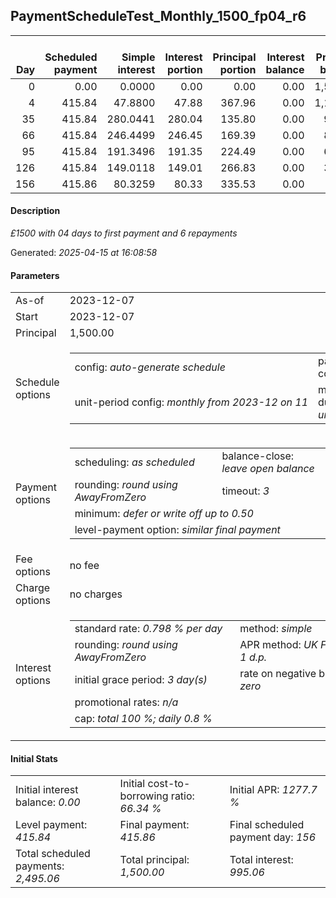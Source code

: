 <h2>PaymentScheduleTest_Monthly_1500_fp04_r6</h2><table><thead style="vertical-align: bottom;"><th style="text-align: right;">Day</th><th style="text-align: right;">Scheduled payment</th><th style="text-align: right;">Simple interest</th><th style="text-align: right;">Interest portion</th><th style="text-align: right;">Principal portion</th><th style="text-align: right;">Interest balance</th><th style="text-align: right;">Principal balance</th><th style="text-align: right;">Total simple interest</th><th style="text-align: right;">Total interest</th><th style="text-align: right;">Total principal</th></thead><tr style="text-align: right;"><td class="ci00">0</td><td class="ci01" style="white-space: nowrap;">0.00</td><td class="ci02">0.0000</td><td class="ci03">0.00</td><td class="ci04">0.00</td><td class="ci05">0.00</td><td class="ci06">1,500.00</td><td class="ci07">0.0000</td><td class="ci08">0.00</td><td class="ci09">0.00</td></tr><tr style="text-align: right;"><td class="ci00">4</td><td class="ci01" style="white-space: nowrap;">415.84</td><td class="ci02">47.8800</td><td class="ci03">47.88</td><td class="ci04">367.96</td><td class="ci05">0.00</td><td class="ci06">1,132.04</td><td class="ci07">47.8800</td><td class="ci08">47.88</td><td class="ci09">367.96</td></tr><tr style="text-align: right;"><td class="ci00">35</td><td class="ci01" style="white-space: nowrap;">415.84</td><td class="ci02">280.0441</td><td class="ci03">280.04</td><td class="ci04">135.80</td><td class="ci05">0.00</td><td class="ci06">996.24</td><td class="ci07">327.9241</td><td class="ci08">327.92</td><td class="ci09">503.76</td></tr><tr style="text-align: right;"><td class="ci00">66</td><td class="ci01" style="white-space: nowrap;">415.84</td><td class="ci02">246.4499</td><td class="ci03">246.45</td><td class="ci04">169.39</td><td class="ci05">0.00</td><td class="ci06">826.85</td><td class="ci07">574.3739</td><td class="ci08">574.37</td><td class="ci09">673.15</td></tr><tr style="text-align: right;"><td class="ci00">95</td><td class="ci01" style="white-space: nowrap;">415.84</td><td class="ci02">191.3496</td><td class="ci03">191.35</td><td class="ci04">224.49</td><td class="ci05">0.00</td><td class="ci06">602.36</td><td class="ci07">765.7235</td><td class="ci08">765.72</td><td class="ci09">897.64</td></tr><tr style="text-align: right;"><td class="ci00">126</td><td class="ci01" style="white-space: nowrap;">415.84</td><td class="ci02">149.0118</td><td class="ci03">149.01</td><td class="ci04">266.83</td><td class="ci05">0.00</td><td class="ci06">335.53</td><td class="ci07">914.7354</td><td class="ci08">914.73</td><td class="ci09">1,164.47</td></tr><tr style="text-align: right;"><td class="ci00">156</td><td class="ci01" style="white-space: nowrap;">415.86</td><td class="ci02">80.3259</td><td class="ci03">80.33</td><td class="ci04">335.53</td><td class="ci05">0.00</td><td class="ci06">0.00</td><td class="ci07">995.0612</td><td class="ci08">995.06</td><td class="ci09">1,500.00</td></tr></table><p><h4>Description</h4><i>£1500 with 04 days to first payment and 6 repayments</i></p><p>Generated: <i>2025-04-15 at 16:08:58</i></p><h4>Parameters</h4><table><tr><td>As-of</td><td>2023-12-07</td></tr><tr><td>Start</td><td>2023-12-07</td></tr><tr><td>Principal</td><td>1,500.00</td></tr><tr><td>Schedule options</td><td><table><tr><td>config: <i>auto-generate schedule</i></td><td>payment count: <i>6</i></td></tr><tr><td style="white-space: nowrap;">unit-period config: <i>monthly from 2023-12 on 11</i></td><td>max duration: <i>unlimited</i></td></tr></table></td></tr><tr><td>Payment options</td><td><table><tr><td>scheduling: <i>as scheduled</i></td><td>balance-close: <i>leave&nbsp;open&nbsp;balance</i></td></tr><tr><td>rounding: <i>round using AwayFromZero</i></td><td>timeout: <i>3</i></td></tr><tr><td colspan='2'>minimum: <i>defer&nbsp;or&nbsp;write&nbsp;off&nbsp;up&nbsp;to&nbsp;0.50</i></td></tr><tr><td colspan='2'>level-payment option: <i>similar&nbsp;final&nbsp;payment</i></td></tr></table></td></tr><tr><td>Fee options</td><td>no fee</td></tr><tr><td>Charge options</td><td>no charges</td></tr><tr><td>Interest options</td><td><table><tr><td>standard rate: <i>0.798 % per day</i></td><td>method: <i>simple</i></td></tr><tr><td>rounding: <i>round using AwayFromZero</i></td><td>APR method: <i>UK FCA to 1 d.p.</i></td></tr><tr><td>initial grace period: <i>3 day(s)</i></td><td>rate on negative balance: <i>zero</i></td></tr><tr><td colspan="2">promotional rates: <i><i>n/a</i></i></td></tr><tr><td colspan="2">cap: <i>total 100 %; daily 0.8 %</td></tr></table></td></tr></table><h4>Initial Stats</h4><table><tr><td>Initial interest balance: <i>0.00</i></td><td>Initial cost-to-borrowing ratio: <i>66.34 %</i></td><td>Initial APR: <i>1277.7 %</i></td></tr><tr><td>Level payment: <i>415.84</i></td><td>Final payment: <i>415.86</i></td><td>Final scheduled payment day: <i>156</i></td></tr><tr><td>Total scheduled payments: <i>2,495.06</i></td><td>Total principal: <i>1,500.00</i></td><td>Total interest: <i>995.06</i></td></tr></table>
